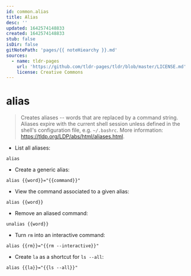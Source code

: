 ```yaml
---
id: common.alias
title: Alias
desc: ''
updated: 1642574148833
created: 1642574148833
stub: false
isDir: false
gitNotePath: 'pages/{{ noteHiearchy }}.md'
sources:
  - name: tldr-pages
    url: 'https://github.com/tldr-pages/tldr/blob/master/LICENSE.md'
    license: Creative Commons
---
```

# alias

> Creates aliases -- words that are replaced by a command string.
> Aliases expire with the current shell session unless defined in the shell's configuration file, e.g. `~/.bashrc`.
> More information: <https://tldp.org/LDP/abs/html/aliases.html>.

- List all aliases:

`alias`

- Create a generic alias:

`alias {{word}}="{{command}}"`

- View the command associated to a given alias:

`alias {{word}}`

- Remove an aliased command:

`unalias {{word}}`

- Turn `rm` into an interactive command:

`alias {{rm}}="{{rm --interactive}}"`

- Create `la` as a shortcut for `ls --all`:

`alias {{la}}="{{ls --all}}"`

